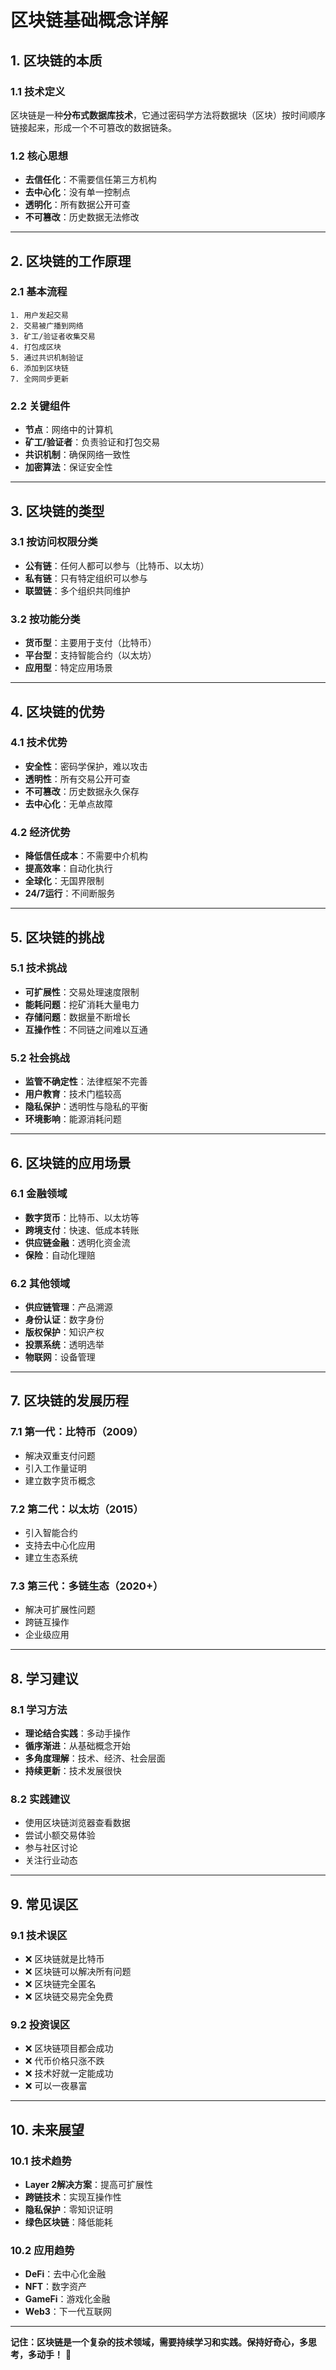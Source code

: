 # 区块链基础概念详解

## 1. 区块链的本质

### 1.1 技术定义
区块链是一种**分布式数据库技术**，它通过密码学方法将数据块（区块）按时间顺序链接起来，形成一个不可篡改的数据链条。

### 1.2 核心思想
- **去信任化**：不需要信任第三方机构
- **去中心化**：没有单一控制点
- **透明化**：所有数据公开可查
- **不可篡改**：历史数据无法修改

---

## 2. 区块链的工作原理

### 2.1 基本流程
```
1. 用户发起交易
2. 交易被广播到网络
3. 矿工/验证者收集交易
4. 打包成区块
5. 通过共识机制验证
6. 添加到区块链
7. 全网同步更新
```

### 2.2 关键组件
- **节点**：网络中的计算机
- **矿工/验证者**：负责验证和打包交易
- **共识机制**：确保网络一致性
- **加密算法**：保证安全性

---

## 3. 区块链的类型

### 3.1 按访问权限分类
- **公有链**：任何人都可以参与（比特币、以太坊）
- **私有链**：只有特定组织可以参与
- **联盟链**：多个组织共同维护

### 3.2 按功能分类
- **货币型**：主要用于支付（比特币）
- **平台型**：支持智能合约（以太坊）
- **应用型**：特定应用场景

---

## 4. 区块链的优势

### 4.1 技术优势
- **安全性**：密码学保护，难以攻击
- **透明性**：所有交易公开可查
- **不可篡改**：历史数据永久保存
- **去中心化**：无单点故障

### 4.2 经济优势
- **降低信任成本**：不需要中介机构
- **提高效率**：自动化执行
- **全球化**：无国界限制
- **24/7运行**：不间断服务

---

## 5. 区块链的挑战

### 5.1 技术挑战
- **可扩展性**：交易处理速度限制
- **能耗问题**：挖矿消耗大量电力
- **存储问题**：数据量不断增长
- **互操作性**：不同链之间难以互通

### 5.2 社会挑战
- **监管不确定性**：法律框架不完善
- **用户教育**：技术门槛较高
- **隐私保护**：透明性与隐私的平衡
- **环境影响**：能源消耗问题

---

## 6. 区块链的应用场景

### 6.1 金融领域
- **数字货币**：比特币、以太坊等
- **跨境支付**：快速、低成本转账
- **供应链金融**：透明化资金流
- **保险**：自动化理赔

### 6.2 其他领域
- **供应链管理**：产品溯源
- **身份认证**：数字身份
- **版权保护**：知识产权
- **投票系统**：透明选举
- **物联网**：设备管理

---

## 7. 区块链的发展历程

### 7.1 第一代：比特币（2009）
- 解决双重支付问题
- 引入工作量证明
- 建立数字货币概念

### 7.2 第二代：以太坊（2015）
- 引入智能合约
- 支持去中心化应用
- 建立生态系统

### 7.3 第三代：多链生态（2020+）
- 解决可扩展性问题
- 跨链互操作
- 企业级应用

---

## 8. 学习建议

### 8.1 学习方法
- **理论结合实践**：多动手操作
- **循序渐进**：从基础概念开始
- **多角度理解**：技术、经济、社会层面
- **持续更新**：技术发展很快

### 8.2 实践建议
- 使用区块链浏览器查看数据
- 尝试小额交易体验
- 参与社区讨论
- 关注行业动态

---

## 9. 常见误区

### 9.1 技术误区
- ❌ 区块链就是比特币
- ❌ 区块链可以解决所有问题
- ❌ 区块链完全匿名
- ❌ 区块链交易完全免费

### 9.2 投资误区
- ❌ 区块链项目都会成功
- ❌ 代币价格只涨不跌
- ❌ 技术好就一定能成功
- ❌ 可以一夜暴富

---

## 10. 未来展望

### 10.1 技术趋势
- **Layer 2解决方案**：提高可扩展性
- **跨链技术**：实现互操作性
- **隐私保护**：零知识证明
- **绿色区块链**：降低能耗

### 10.2 应用趋势
- **DeFi**：去中心化金融
- **NFT**：数字资产
- **GameFi**：游戏化金融
- **Web3**：下一代互联网

---

**记住：区块链是一个复杂的技术领域，需要持续学习和实践。保持好奇心，多思考，多动手！** 🚀
